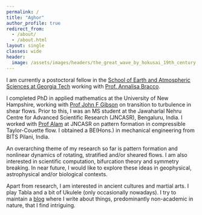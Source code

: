 ```yaml
---
permalink: /
title: "Aghor"
author_profile: true
redirect_from: 
  - /about/
  - /about.html
layout: single
classes: wide
header:
  image: /assets/images/headers/the_great_wave_by_hokusai_19th_century.jpg
---
```


I am currently a postoctoral fellow in the [School of Earth and Atmospheric Sciences at Georgia Tech](https://eas.gatech.edu/) working with [Prof. Annalisa Bracco](https://eas.gatech.edu/people/bracco-dr-annalisa). 

I completed PhD in applied mathematics at the University of New Hampshire, working with [Prof John F Gibson](https://ceps.unh.edu/person/john-gibson) on transition to turbulence in shear flows. Prior to this, I was an MS student at the Jawaharlal Nehru Centre for Advanced Scientific Research (JNCASR), Bengaluru, India. I worked with [Prof Alam](https://www.jncasr.ac.in/faculty/meheboob/) at JNCASR on pattern formation in compressible Taylor-Couette flow. I obtained a BE(Hons.) in mechanical engineering from BITS Pilani, India.

An overarching theme of my research so far is pattern formation and nonlinear dynamics of rotating, stratified and/or sheared flows. I am also interested in scientific computation, bifurcation theory and symmetry breaking. In near future, I would like to explore these ideas in geophysical, astrophysical and/or biological contexts.

Apart from research, I am interested in ancient cultures and martial arts. I play Tabla and a bit of Ukulele (only occasionally nowadays). I try to maintain a [blog](https://sublimeplace.wordpress.com/) where I write about things, predominantly non-academic in nature, that I find intriguing.

